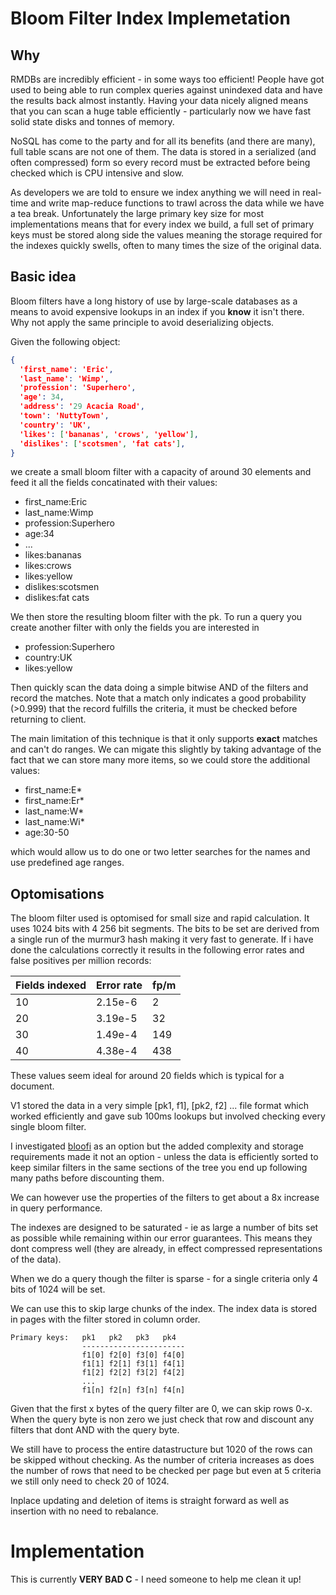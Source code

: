 # Bloom Filter Index Implemetation

## Why

RMDBs are incredibly efficient - in some ways too efficient!  People have got used to being able to run complex queries against unindexed data and have the results back almost instantly.  Having your data nicely aligned means that you can scan a huge table efficiently - particularly now we have fast solid state disks and tonnes of memory.

NoSQL has come to the party and for all its benefits (and there are many), full table scans are not one of them.  The data is stored in a serialized (and often compressed) form so every record must be extracted before being checked which is CPU intensive and slow.

As developers we are told to ensure we index anything we will need in real-time and write map-reduce functions to trawl across the data while we have a tea break.  Unfortunately the large primary key size for most implementations means that for every index we build, a full set of primary keys must be stored along side the values meaning the storage required for the indexes quickly swells, often to many times the size of the original data.

## Basic idea

Bloom filters have a long history of use by large-scale databases as a means to avoid expensive lookups in an index if you **know** it isn't there.  Why not apply the same principle to avoid deserializing objects.

Given the following object:

```json
{
  'first_name': 'Eric',
  'last_name': 'Wimp',
  'profession': 'Superhero',
  'age': 34,
  'address': '29 Acacia Road',
  'town': 'NuttyTown',
  'country': 'UK',
  'likes': ['bananas', 'crows', 'yellow'],
  'dislikes': ['scotsmen', 'fat cats'],
}
```

we create a small bloom filter with a capacity of around 30 elements and feed it all the fields concatinated with their values:

* first_name:Eric
* last_name:Wimp
* profession:Superhero
* age:34
* ...
* likes:bananas
* likes:crows
* likes:yellow
* dislikes:scotsmen
* dislikes:fat cats

We then store the resulting bloom filter with the pk.  To run a query you create another filter with only the fields you are interested in

* profession:Superhero
* country:UK
* likes:yellow

Then quickly scan the data doing a simple bitwise AND of the filters and record the matches.  Note that a match only indicates a good probability (>0.999) that the record fulfills the criteria, it must be checked before returning to client.

The main limitation of this technique is that it only supports **exact** matches and can't do ranges.  We can migate this slightly by taking advantage of the fact that we can store many more items, so we could store the additional values:

* first_name:E*
* first_name:Er*
* last_name:W*
* last_name:Wi*
* age:30-50

which would allow us to do one or two letter searches for the names and use predefined age ranges.

## Optomisations

The bloom filter used is optomised for small size and rapid calculation.  It uses 1024 bits with 4 256 bit segments.  The bits to be set are derived from a single run of the murmur3 hash making it very fast to generate.  If i have done the calculations correctly it results in the following error rates and false positives per million records:

Fields indexed | Error rate | fp/m
-------------- | ---------- | ----
10             | 2.15e-6    | 2
20             | 3.19e-5    | 32
30             | 1.49e-4    | 149
40             | 4.38e-4    | 438

These values seem ideal for around 20 fields which is typical for a document.

V1 stored the data in a very simple [pk1, f1], [pk2, f2] ... file format which worked efficiently and gave sub 100ms lookups but involved checking every single bloom filter.

I investigated [bloofi](http://dl.acm.org/citation.cfm?doid=2501928.2501931) as an option but the added complexity and storage requirements made it not an option - unless the data is efficiently sorted to keep similar filters in the same sections of the tree you end up following many paths before discounting them.

We can however use the properties of the filters to get about a 8x increase in query performance. 

The indexes are designed to be saturated - ie as large a number of bits set as possible while remaining within our error guarantees.  This means they dont compress well (they are already, in effect compressed representations of the data).

When we do a query though the filter is sparse - for a single criteria only 4 bits of 1024 will be set.

We can use this to skip large chunks of the index.  The index data is stored in pages with the filter stored in column order.

    Primary keys:   pk1   pk2   pk3   pk4
                    -----------------------
                    f1[0] f2[0] f3[0] f4[0]
                    f1[1] f2[1] f3[1] f4[1]
                    f1[2] f2[2] f3[2] f4[2]
                    ...
                    f1[n] f2[n] f3[n] f4[n]

Given that the first x bytes of the query filter are 0, we can skip rows 0-x. When the query byte is non zero we just check that row and discount any filters that dont AND with the query byte.

We still have to process the entire datastructure but 1020 of the rows can be skipped without checking. As the number of criteria increases as does the number of rows that need to be checked per page but even at 5 criteria we still only need to check 20 of 1024.

Inplace updating and deletion of items is straight forward as well as insertion with no need to rebalance.

# Implementation

This is currently **VERY BAD C** - I need someone to help me clean it up!

